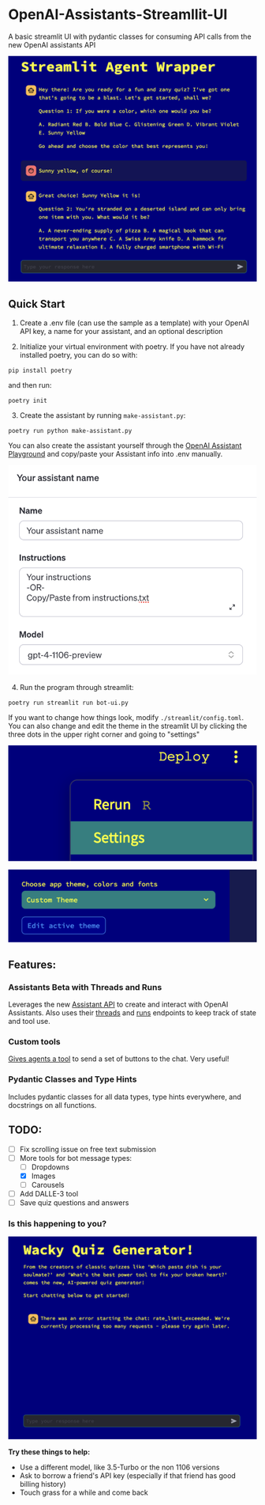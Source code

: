 # OpenAI-Assistants-Streamllit-UI
A basic streamlit UI with pydantic classes for consuming API calls from the new OpenAI assistants API

![here is what it looks like](/img/screenshot.png)



## Quick Start

1. Create a .env file (can use the sample as a template) with your OpenAI API key, a name for your assistant, and an optional description

2. Initialize your virtual environment with poetry. If you have not already installed poetry, you can do so with:
```
pip install poetry
```

and then run:

```
poetry init
```

3. Create the assistant by running `make-assistant.py`:
```
poetry run python make-assistant.py
```

You can also create the assistant yourself through the [OpenAI Assistant Playground](https://platform.openai.com/assistants) and copy/paste your Assistant info into .env manually.

![Configs for assistants in the ui](/img/make-assistant.png)

4. Run the program through streamlit:
```
poetry run streamlit run bot-ui.py
```

If you want to change how things look, modify `./streamlit/config.toml`. You can also change and edit the theme in the streamlit UI by clicking the three dots in the upper right corner and going to "settings"

![This is where the three dots are](/img/settings.png)

![This is where the theme selection is](/img/edit_theme.png)

## Features:

### Assistants Beta with Threads and Runs

Leverages the new [Assistant API](https://platform.openai.com/docs/api-reference/assistants) to create and interact with OpenAI Assistants. Also uses their [threads](https://platform.openai.com/docs/api-reference/threads) and [runs](https://platform.openai.com/docs/api-reference/runs) endpoints to keep track of state and tool use.

### Custom tools

[Gives agents a tool](https://platform.openai.com/docs/assistants/tools) to send a set of buttons to the chat. Very useful!


### Pydantic Classes and Type Hints

Includes pydantic classes for all data types, type hints everywhere, and docstrings on all functions.

## TODO:

- [ ] Fix scrolling issue on free text submission
- [ ] More tools for bot message types:
    - [ ] Dropdowns
    - [x] Images
    - [ ] Carousels
- [ ] Add DALLE-3 tool
- [ ] Save quiz questions and answers

### Is this happening to you?

![getting rate limited oh nooo](img/rate_limit.png)

**Try these things to help:**
* Use a different model, like 3.5-Turbo or the non 1106 versions
* Ask to borrow a friend's API key (especially if that friend has good billing history)
* Touch grass for a while and come back